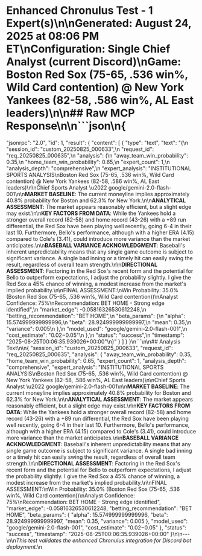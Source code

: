 # Enhanced Chronulus Test - 1 Expert(s)\n\n**Generated**: August 24, 2025 at 08:06 PM ET\n**Configuration**: Single Chief Analyst (current Discord)\n**Game**: Boston Red Sox (75-65, .536 win%, Wild Card contention) @ New York Yankees (82-58, .586 win%, AL East leaders)\n\n## Raw MCP Response\n\n```json\n{
  "jsonrpc": "2.0",
  "id": 1,
  "result": {
    "content": [
      {
        "type": "text",
        "text": "{\n  \"session_id\": \"custom_20250825_000633\",\n  \"request_id\": \"req_20250825_000635\",\n  \"analysis\": {\n    \"away_team_win_probability\": 0.35,\n    \"home_team_win_probability\": 0.65,\n    \"expert_count\": 1,\n    \"analysis_depth\": \"comprehensive\",\n    \"expert_analysis\": \"INSTITUTIONAL SPORTS ANALYSIS\\nBoston Red Sox (75-65, .536 win%, Wild Card contention) @ New York Yankees (82-58, .586 win%, AL East leaders)\\n\\nChief Sports Analyst \\u2022 google/gemini-2.0-flash-001\\n\\n**MARKET BASELINE**: The current moneyline implies approximately 40.8% probability for Boston and 62.3% for New York.\\n\\n**ANALYTICAL ASSESSMENT**: The market appears reasonably efficient, but a slight edge may exist.\\n\\n**KEY FACTORS FROM DATA**: While the Yankees hold a stronger overall record (82-58) and home record (43-26) with a +89 run differential, the Red Sox have been playing well recently, going 6-4 in their last 10. Furthermore, Bello's performance, although with a higher ERA (4.15) compared to Cole's (3.41), could introduce more variance than the market anticipates.\\n\\n**BASEBALL VARIANCE ACKNOWLEDGMENT**: Baseball's inherent unpredictability means that any single game outcome is subject to significant variance. A single bad inning or a timely hit can easily swing the result, regardless of overall team strength.\\n\\n**DIRECTIONAL ASSESSMENT**: Factoring in the Red Sox's recent form and the potential for Bello to outperform expectations, I adjust the probability slightly. I give the Red Sox a 45% chance of winning, a modest increase from the market's implied probability.\\n\\nFINAL ASSESSMENT:\\nWin Probability: 35.0% (Boston Red Sox (75-65, .536 win%, Wild Card contention))\\nAnalyst Confidence: 75%\\nRecommendation: BET HOME - Strong edge identified\",\n    \"market_edge\": -0.05816326530612248,\n    \"betting_recommendation\": \"BET HOME\",\n    \"beta_params\": {\n      \"alpha\": 15.574999999999996,\n      \"beta\": 28.924999999999997,\n      \"mean\": 0.35,\n      \"variance\": 0.005\n    },\n    \"model_used\": \"google/gemini-2.0-flash-001\",\n    \"cost_estimate\": \"$0.02-$0.05\"\n  },\n  \"status\": \"success\",\n  \"timestamp\": \"2025-08-25T00:06:35.939026+00:00\"\n}"
      }
    ]
  }
}\n```\n\n## Analysis Text\n\n{
  "session_id": "custom_20250825_000633",
  "request_id": "req_20250825_000635",
  "analysis": {
    "away_team_win_probability": 0.35,
    "home_team_win_probability": 0.65,
    "expert_count": 1,
    "analysis_depth": "comprehensive",
    "expert_analysis": "INSTITUTIONAL SPORTS ANALYSIS\nBoston Red Sox (75-65, .536 win%, Wild Card contention) @ New York Yankees (82-58, .586 win%, AL East leaders)\n\nChief Sports Analyst \u2022 google/gemini-2.0-flash-001\n\n**MARKET BASELINE**: The current moneyline implies approximately 40.8% probability for Boston and 62.3% for New York.\n\n**ANALYTICAL ASSESSMENT**: The market appears reasonably efficient, but a slight edge may exist.\n\n**KEY FACTORS FROM DATA**: While the Yankees hold a stronger overall record (82-58) and home record (43-26) with a +89 run differential, the Red Sox have been playing well recently, going 6-4 in their last 10. Furthermore, Bello's performance, although with a higher ERA (4.15) compared to Cole's (3.41), could introduce more variance than the market anticipates.\n\n**BASEBALL VARIANCE ACKNOWLEDGMENT**: Baseball's inherent unpredictability means that any single game outcome is subject to significant variance. A single bad inning or a timely hit can easily swing the result, regardless of overall team strength.\n\n**DIRECTIONAL ASSESSMENT**: Factoring in the Red Sox's recent form and the potential for Bello to outperform expectations, I adjust the probability slightly. I give the Red Sox a 45% chance of winning, a modest increase from the market's implied probability.\n\nFINAL ASSESSMENT:\nWin Probability: 35.0% (Boston Red Sox (75-65, .536 win%, Wild Card contention))\nAnalyst Confidence: 75%\nRecommendation: BET HOME - Strong edge identified",
    "market_edge": -0.05816326530612248,
    "betting_recommendation": "BET HOME",
    "beta_params": {
      "alpha": 15.574999999999996,
      "beta": 28.924999999999997,
      "mean": 0.35,
      "variance": 0.005
    },
    "model_used": "google/gemini-2.0-flash-001",
    "cost_estimate": "$0.02-$0.05"
  },
  "status": "success",
  "timestamp": "2025-08-25T00:06:35.939026+00:00"
}\n\n---\n\n*This test validates the enhanced Chronulus integration for Discord bot deployment.*\n